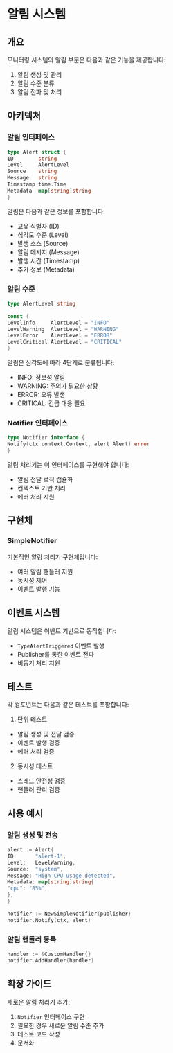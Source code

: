 # 알림 시스템

## 개요

모니터링 시스템의 알림 부분은 다음과 같은 기능을 제공합니다:

1. 알림 생성 및 관리
2. 알림 수준 분류
3. 알림 전파 및 처리

## 아키텍처

### 알림 인터페이스

```go
type Alert struct {
ID        string
Level     AlertLevel
Source    string
Message   string
Timestamp time.Time
Metadata  map[string]string
}
```

알림은 다음과 같은 정보를 포함합니다:

- 고유 식별자 (ID)
- 심각도 수준 (Level)
- 발생 소스 (Source)
- 알림 메시지 (Message)
- 발생 시간 (Timestamp)
- 추가 정보 (Metadata)

### 알림 수준

```go
type AlertLevel string

const (
LevelInfo     AlertLevel = "INFO"
LevelWarning  AlertLevel = "WARNING"
LevelError    AlertLevel = "ERROR"
LevelCritical AlertLevel = "CRITICAL"
)
```

알림은 심각도에 따라 4단계로 분류됩니다:

- INFO: 정보성 알림
- WARNING: 주의가 필요한 상황
- ERROR: 오류 발생
- CRITICAL: 긴급 대응 필요

### Notifier 인터페이스

```go
type Notifier interface {
Notify(ctx context.Context, alert Alert) error
}
```

알림 처리기는 이 인터페이스를 구현해야 합니다:

- 알림 전달 로직 캡슐화
- 컨텍스트 기반 처리
- 에러 처리 지원

## 구현체

### SimpleNotifier

기본적인 알림 처리기 구현체입니다:

- 여러 알림 핸들러 지원
- 동시성 제어
- 이벤트 발행 기능

## 이벤트 시스템

알림 시스템은 이벤트 기반으로 동작합니다:

- `TypeAlertTriggered` 이벤트 발행
- Publisher를 통한 이벤트 전파
- 비동기 처리 지원

## 테스트

각 컴포넌트는 다음과 같은 테스트를 포함합니다:

1. 단위 테스트
- 알림 생성 및 전달 검증
- 이벤트 발행 검증
- 에러 처리 검증

2. 동시성 테스트
- 스레드 안전성 검증
- 핸들러 관리 검증

## 사용 예시

### 알림 생성 및 전송

```go
alert := Alert{
ID:      "alert-1",
Level:   LevelWarning,
Source:  "system",
Message: "High CPU usage detected",
Metadata: map[string]string{
"cpu": "85%",
},
}

notifier := NewSimpleNotifier(publisher)
notifier.Notify(ctx, alert)
```

### 알림 핸들러 등록

```go
handler := &CustomHandler{}
notifier.AddHandler(handler)
```

## 확장 가이드

새로운 알림 처리기 추가:

1. `Notifier` 인터페이스 구현
2. 필요한 경우 새로운 알림 수준 추가
3. 테스트 코드 작성
4. 문서화 